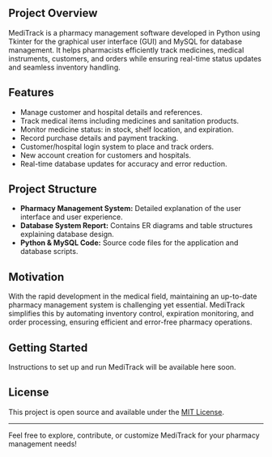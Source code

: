 ## Project Overview
MediTrack is a pharmacy management software developed in Python using Tkinter for the graphical user interface (GUI) and MySQL for database management. It helps pharmacists efficiently track medicines, medical instruments, customers, and orders while ensuring real-time status updates and seamless inventory handling.

## Features
- Manage customer and hospital details and references.
- Track medical items including medicines and sanitation products.
- Monitor medicine status: in stock, shelf location, and expiration.
- Record purchase details and payment tracking.
- Customer/hospital login system to place and track orders.
- New account creation for customers and hospitals.
- Real-time database updates for accuracy and error reduction.

## Project Structure
- **Pharmacy Management System:** Detailed explanation of the user interface and user experience.
- **Database System Report:** Contains ER diagrams and table structures explaining database design.
- **Python & MySQL Code:** Source code files for the application and database scripts.

## Motivation
With the rapid development in the medical field, maintaining an up-to-date pharmacy management system is challenging yet essential. MediTrack simplifies this by automating inventory control, expiration monitoring, and order processing, ensuring efficient and error-free pharmacy operations.

## Getting Started
Instructions to set up and run MediTrack will be available here soon.

## License
This project is open source and available under the [MIT License](LICENSE).

---

Feel free to explore, contribute, or customize MediTrack for your pharmacy management needs!
